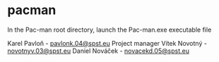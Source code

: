 # pacman
In the Pac-man root directory, launch the Pac-man.exe executable file

Karel Pavloň - pavlonk.04@spst.eu Project manager
Vítek Novotný - novotnyv.03@spst.eu
Daniel Nováček - novacekd.05@spst.eu
